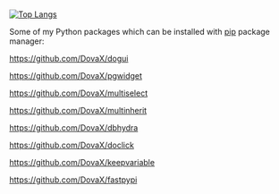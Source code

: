 ### 
[![Top Langs](https://github-readme-stats.vercel.app/api/top-langs/?username=dovax&layout=compact)](https://github.com/anuraghazra/github-readme-stats)

Some of my Python packages which can be installed with [pip](https://pip.pypa.io/en/stable/) package manager:

https://github.com/DovaX/dogui

https://github.com/DovaX/pgwidget

https://github.com/DovaX/multiselect

https://github.com/DovaX/multinherit

https://github.com/DovaX/dbhydra

https://github.com/DovaX/doclick

https://github.com/DovaX/keepvariable

https://github.com/DovaX/fastpypi


<!--
**DovaX/DovaX** is a ✨ _special_ ✨ repository because its `README.md` (this file) appears on your GitHub profile.

Here are some ideas to get you started:

- 🔭 I’m currently working on ...
- 🌱 I’m currently learning ...
- 👯 I’m looking to collaborate on ...
- 🤔 I’m looking for help with ...
- 💬 Ask me about ...
- 📫 How to reach me: ...
- 😄 Pronouns: ...
- ⚡ Fun fact: ...
-->
